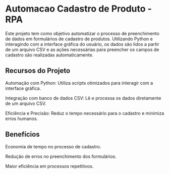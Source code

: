 # Automacao Cadastro de Produto - RPA

Este projeto tem como objetivo automatizar o processo de preenchimento de dados em formulários de cadastro de produtos. Utilizando Python e interagindo com a interface gráfica do usuário, os dados são lidos a partir de um arquivo CSV e as ações necessárias para preencher os campos de cadastro são realizadas automaticamente.

## Recursos do Projeto
Automação com Python: Utiliza scripts otimizados para interagir com a interface gráfica.

Integração com banco de dados CSV: Lê e processa os dados diretamente de um arquivo CSV.

Eficiência e Precisão: Reduz o tempo necessário para o cadastro e minimiza erros humanos.

## Benefícios
Economia de tempo no processo de cadastro.

Redução de erros no preenchimento dos formulários.

Maior eficiência em processos repetitivos.
